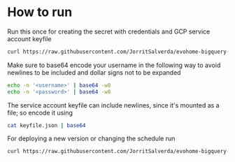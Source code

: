

# How to run

Run this once for creating the secret with credentials and GCP service account keyfile

```bash
curl https://raw.githubusercontent.com/JorritSalverda/evohome-bigquery-exporter/master/k8s/secret.yaml | EVOHOME_USERNAME='<base64 encoded username>' EVOHOME_PASSWORD='<base64 encoded password>' GCP_SERVICE_ACCOUNT_KEYFILE='<base64 encoded service account keyfile>' envsubst \$EVOHOME_USERNAME,\$EVOHOME_PASSWORD,\$GCP_SERVICE_ACCOUNT_KEYFILE | kubectl apply -f -
```

Make sure to base64 encode your username in the following way to avoid newlines to be included and dollar signs not to be expanded

```bash
echo -n '<username>' | base64 -w0
echo -n '<password>' | base64 -w0
```

The service account keyfile can include newlines, since it's mounted as a file; so encode it using

```bash
cat keyfile.json | base64
```

For deploying a new version or changing the schedule run

```bash
curl https://raw.githubusercontent.com/JorritSalverda/evohome-bigquery-exporter/master/k8s/cronjob.yaml | SCHEDULE='*/5 * * * *' CONTAINER_TAG='0.1.7' envsubst \$SCHEDULE,\$CONTAINER_TAG | kubectl apply -f -
```